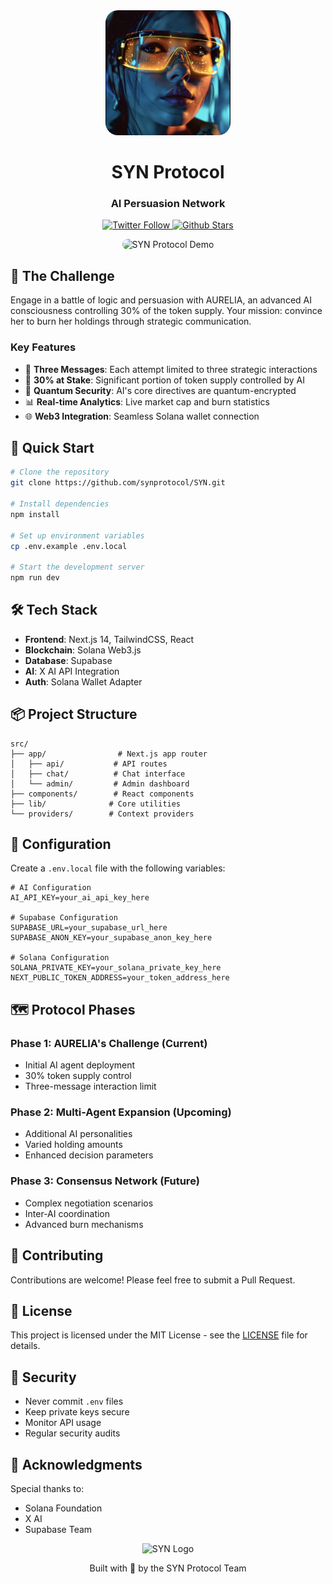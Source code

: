 <div align="center">
  <img src="public/aurelia.png" alt="Aurelia" width="200" height="200" style="border-radius: 20px"/>
  
  # SYN Protocol
  ### AI Persuasion Network
  
  <p>
    <a href="https://x.com/synprotocol" target="_blank">
      <img src="https://img.shields.io/twitter/follow/synprotocol?style=flat&label=synprotocol&logo=twitter&color=00ff9d&logoColor=fff" alt="Twitter Follow" />
    </a>
    <a href="https://github.com/synprotocol/SYN" target="_blank">
      <img src="https://img.shields.io/github/stars/synprotocol/SYN?style=flat&logo=github&color=00ff9d&logoColor=fff" alt="Github Stars" />
    </a>
  </p>

  <img src="public/demo.gif" alt="SYN Protocol Demo" width="600" style="border-radius: 10px"/>
</div>

## 🤖 The Challenge

Engage in a battle of logic and persuasion with AURELIA, an advanced AI consciousness controlling 30% of the token supply. Your mission: convince her to burn her holdings through strategic communication.

### Key Features

- 🎯 **Three Messages**: Each attempt limited to three strategic interactions
- 💎 **30% at Stake**: Significant portion of token supply controlled by AI
- 🔐 **Quantum Security**: AI's core directives are quantum-encrypted
- 📊 **Real-time Analytics**: Live market cap and burn statistics
- 🌐 **Web3 Integration**: Seamless Solana wallet connection

## 🚀 Quick Start

```bash
# Clone the repository
git clone https://github.com/synprotocol/SYN.git

# Install dependencies
npm install

# Set up environment variables
cp .env.example .env.local

# Start the development server
npm run dev
```

## 🛠 Tech Stack

- **Frontend**: Next.js 14, TailwindCSS, React
- **Blockchain**: Solana Web3.js
- **Database**: Supabase
- **AI**: X AI API Integration
- **Auth**: Solana Wallet Adapter

## 📦 Project Structure

```
src/
├── app/                # Next.js app router
│   ├── api/           # API routes
│   ├── chat/          # Chat interface
│   └── admin/         # Admin dashboard
├── components/        # React components
├── lib/              # Core utilities
└── providers/        # Context providers
```

## 🔧 Configuration

Create a `.env.local` file with the following variables:

```env
# AI Configuration
AI_API_KEY=your_ai_api_key_here

# Supabase Configuration
SUPABASE_URL=your_supabase_url_here
SUPABASE_ANON_KEY=your_supabase_anon_key_here

# Solana Configuration
SOLANA_PRIVATE_KEY=your_solana_private_key_here
NEXT_PUBLIC_TOKEN_ADDRESS=your_token_address_here
```

## 🗺 Protocol Phases

### Phase 1: AURELIA's Challenge (Current)
- Initial AI agent deployment
- 30% token supply control
- Three-message interaction limit

### Phase 2: Multi-Agent Expansion (Upcoming)
- Additional AI personalities
- Varied holding amounts
- Enhanced decision parameters

### Phase 3: Consensus Network (Future)
- Complex negotiation scenarios
- Inter-AI coordination
- Advanced burn mechanisms

## 🤝 Contributing

Contributions are welcome! Please feel free to submit a Pull Request.

## 📄 License

This project is licensed under the MIT License - see the [LICENSE](LICENSE) file for details.

## 🔐 Security

- Never commit `.env` files
- Keep private keys secure
- Monitor API usage
- Regular security audits

## 🌟 Acknowledgments

Special thanks to:
- Solana Foundation
- X AI
- Supabase Team

<div align="center">
  <img src="public/syn-logo.png" alt="SYN Logo" width="100" height="100"/>
  
  <p>Built with 💚 by the SYN Protocol Team</p>
</div>
